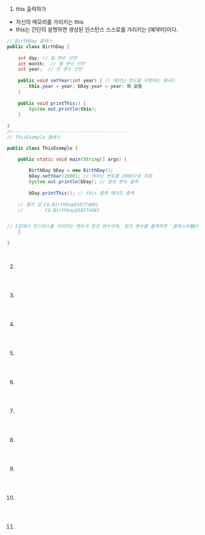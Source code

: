 1. this 출력하가
- 자신의 메모리를 가리키는 this
- this는 간단히 설명하면 생성된 인스턴스 스스로를 가리키는 [예약어]이다.

```java
// BirthDay 클래스
public class BirthDay {
	
	int day; // 일 변수 선언
	int month;  // 월 변수 선언
	int year;  // 년 변수 선언
	
	public void setYear(int year) { // 태어난 연도를 지정하는 메서드
		this.year = year; bDay.year = year; 와 같음
	}
	
	public void printThis() {
		System.out.println(this);
	}
	
}
//-------------------------------------------
// ThisExample 클래스

public class ThisExample {

	public static void main(String[] args) {
	
		BirthDay bDay = new BirthDay();
		bDay.setYear(2000); // 태어난 연도를 2000으로 지정
		System.out.println(bDay); // 참조 변수 출력
		
		bDay.printThis(); // this 출력 메서드 출력
    
    // 결과 값 C6.BirthDay@1877ab81
    //        C6.BirthDay@1877ab81


// 5장에서 인스턴스를 가리키는 변수가 참조 변수이며, 참조 변수를 출력하면 '클래스이름@메모리주소'의 문자열 값이 나온다.
	}

}
```
<br>

2.
```java

```
<br>

3.
```java

```
<br>

4.
```java

```
<br>

5.
```java

```
<br>

6.
```java

```
<br>

7.
```java

```
<br>

8.
```java

```
<br>

9.
```java

```
<br>

10.
```java

```
<br>

11.
```java

```
<br>
